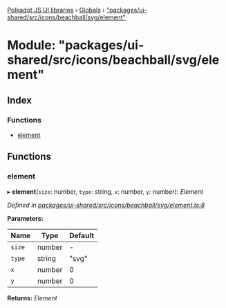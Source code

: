 [Polkadot JS UI libraries](../README.md) › [Globals](../globals.md) › ["packages/ui-shared/src/icons/beachball/svg/element"](_packages_ui_shared_src_icons_beachball_svg_element_.md)

# Module: "packages/ui-shared/src/icons/beachball/svg/element"

## Index

### Functions

* [element](_packages_ui_shared_src_icons_beachball_svg_element_.md#element)

## Functions

###  element

▸ **element**(`size`: number, `type`: string, `x`: number, `y`: number): *Element*

*Defined in [packages/ui-shared/src/icons/beachball/svg/element.ts:8](https://github.com/polkadot-js/ui/blob/3610d1b9/packages/ui-shared/src/icons/beachball/svg/element.ts#L8)*

**Parameters:**

Name | Type | Default |
------ | ------ | ------ |
`size` | number | - |
`type` | string | "svg" |
`x` | number | 0 |
`y` | number | 0 |

**Returns:** *Element*

